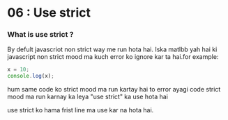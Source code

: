# 06 : Use strict

### What is use strict ?

By defult javascriot non strict way me run hota hai. Iska matlbb yah hai ki javascript non strict mood ma kuch error ko ignore kar ta hai.for example:

```javascript
x = 10;
console.log(x);
```

hum same code ko strict mood ma run kartay hai to error ayagi code strict mood ma
run karnay ka leya "use strict" ka use hota hai

use strict ko hama frist line ma use kar na hota hai.
